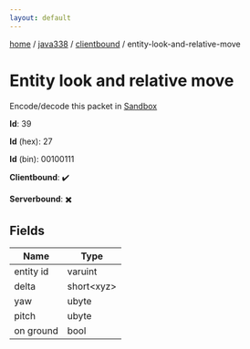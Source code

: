 ```yaml
---
layout: default
---
```


[home](/)  /  [java338](/protocol/java338)  /  [clientbound](/protocol/java338/clientbound)  /  entity-look-and-relative-move

# Entity look and relative move

Encode/decode this packet in [Sandbox](../../../sandbox/java338#clientbound.entity_look_and_relative_move)

**Id**: 39

**Id** (hex): 27

**Id** (bin): 00100111

**Clientbound**: ✔️

**Serverbound**: ✖️

## Fields

Name | Type
---|---
entity id | varuint
delta | short&lt;xyz&gt;
yaw | ubyte
pitch | ubyte
on ground | bool
